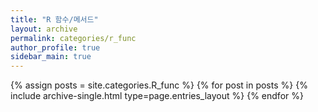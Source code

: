 ```yaml
---
title: "R 함수/메서드"
layout: archive
permalink: categories/r_func
author_profile: true
sidebar_main: true
---
```



{% assign posts = site.categories.R_func %}
{% for post in posts %} {% include archive-single.html type=page.entries_layout %} {% endfor %}